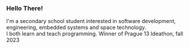 ### Hello There!
I'm a secondary school student interested in software development, engineering, embedded systems and space technology.<br>
I both learn and teach programming.
Winner of Prague 13 Ideathon, fall 2023
<!--
[![Language usage](https://github-readme-stats.vercel.app/api/top-langs/?username=kermitthepog&layout=donut)](https://github.com/kermitthepog/github-readme-stats)
